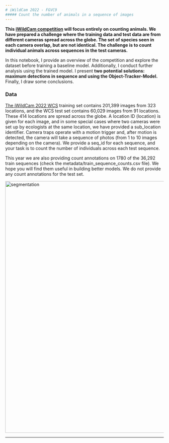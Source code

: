 ```yaml
---
# iWildCam 2022 - FGVC9
##### Count the number of animals in a sequence of images
---
```


**This [iWildCam competition](https://www.kaggle.com/competitions/iwildcam2022-fgvc9/overview) will focus entirely on counting animals. We have prepared a challenge where the training data and test data are from different cameras spread across the globe. The set of species seen in each camera overlap, but are not identical. The challenge is to count individual animals across sequences in the test cameras.**

In this notebook, I provide an overview of the competition and explore the dataset before training a baseline model. Additionally, I conduct further analysis using the trained model. I present **two potential solutions: maximum detections in sequence and using the Object-Tracker-Model.** Finally, I draw some conclusions.

### **Data**

 [The iWildCam 2022 WCS](https://www.kaggle.com/competitions/iwildcam2022-fgvc9/data) training set contains 201,399 images from 323 locations, and the WCS test set contains 60,029 images from 91 locations. These 414 locations are spread across the globe. A location ID (location) is given for each image, and in some special cases where two cameras were set up by ecologists at the same location, we have provided a sub_location identifier. Camera traps operate with a motion trigger and, after motion is detected, the camera will take a sequence of photos (from 1 to 10 images depending on the camera). We provide a seq_id for each sequence, and your task is to count the number of individuals across each test sequence.

This year we are also providing count annotations on 1780 of the 36,292 train sequences (check the metadata/train_sequence_counts.csv file). We hope you will find them useful in building better models. We do not provide any count annotations for the test set.

<img width="800" alt="segmentation" src="https://user-images.githubusercontent.com/109660074/234645822-254a0208-e5e9-45e8-8788-4a0e12dc87b5.png">


---
